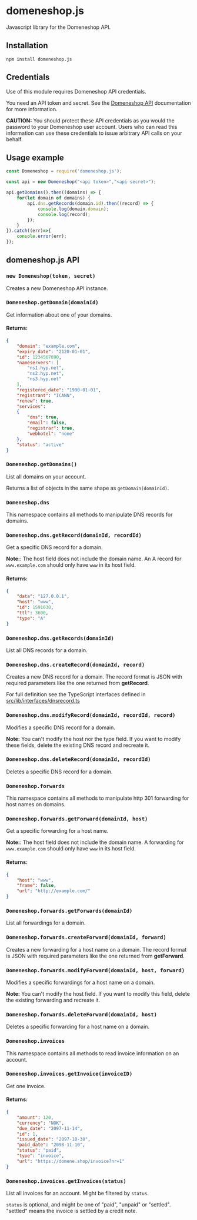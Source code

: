 # domeneshop.js

Javascript library for the Domeneshop API.

## Installation

```
npm install domeneshop.js
```

## Credentials

Use of this module requires Domeneshop API credentials.

You need an API token and secret. See the [Domeneshop API](https://api.domeneshop.no/docs/) documentation for more information.

**CAUTION:** You should protect these API credentials as you would the password to your Domeneshop user account. Users who can read this information can use these credentials to issue arbitrary API calls on your behalf. 

## Usage example 

```javascript
const Domeneshop = require('domeneshop.js');

const api = new Domeneshop("<api token>","<api secret>");

api.getDomains().then((domains) => {
    for(let domain of domains) {
        api.dns.getRecords(domain.id).then((record) => {
            console.log(domain.domain);
            console.log(record);
        });
    }
}).catch((err)=>{
    console.error(err);
});
```

## domeneshop.js API

### `new Domeneshop(token, secret)`

Creates a new Domeneshop API instance.

### `Domeneshop.getDomain(domainId)`

Get information about one of your domains.

#### Returns:
```json
{
    "domain": "example.com",
    "expiry_date": "2120-01-01",
    "id": 1234567890,
    "nameservers": [ 
        "ns1.hyp.net", 
        "ns2.hyp.net", 
        "ns3.hyp.net" 
    ],
    "registered_date": "1990-01-01",
    "registrant": "ICANN",
    "renew": true,
    "services":
    { 
        "dns": true, 
        "email": false, 
        "registrar": true, 
        "webhotel": "none"
    },
    "status": "active"
}
```

### `Domeneshop.getDomains()`

List all domains on your account.

Returns a list of objects in the same shape as `getDomain(domainId)`.

### `Domeneshop.dns`

This namespace contains all methods to manipulate DNS records for domains.

### `Domeneshop.dns.getRecord(domainId, recordId)`

Get a specific DNS record for a domain.

**Note:**: The host field does not include the domain name. An A record for `www.example.com` should only have `www` in its host field.

#### Returns:
```json
{
    "data": "127.0.0.1",
    "host": "www",
    "id": 1591030,
    "ttl": 3600,
    "type": "A"
}
```

### `Domeneshop.dns.getRecords(domainId)`

List all DNS records for a domain.

### `Domeneshop.dns.createRecord(domainId, record)`

Creates a new DNS record for a domain. The record format is JSON with required parameters like the one returned from **getRecord**.

For full definition see the TypeScript interfaces defined in [src/lib/interfaces/dnsrecord.ts](src/lib/interfaces/dnsrecord.ts)

### `Domeneshop.dns.modifyRecord(domainId, recordId, record)`

Modifies a specific DNS record for a domain.

**Note:** You can't modify the host nor the type field. If you want to modify these fields, delete the existing DNS record and recreate it.

### `Domeneshop.dns.deleteRecord(domainId, recordId)`

Deletes a specific DNS record for a domain.


### `Domeneshop.forwards`

This namespace contains all methods to manipulate http 301 forwarding for host names on domains.

### `Domeneshop.forwards.getForward(domainId, host)`

Get a specific forwarding for a host name.

**Note:**: The host field does not include the domain name. A forwarding for `www.example.com` should only have `www` in its host field.

#### Returns:
```json
{
    "host": "www",
    "frame": false,
    "url": "http://example.com/"
}
```

### `Domeneshop.forwards.getForwards(domainId)`

List all forwardings for a domain.

### `Domeneshop.forwards.createForward(domainId, forward)`

Creates a new forwarding for a host name on a domain. The record format is JSON with required parameters like the one returned from **getForward**.

### `Domeneshop.forwards.modifyForward(domainId, host, forward)`

Modifies a specific forwardings for a host name on a domain.

**Note:** You can't modify the host field. If you want to modify this field, delete the existing forwarding and recreate it.

### `Domeneshop.forwards.deleteForward(domainId, host)`

Deletes a specific forwarding for a host name on a domain.


### `Domeneshop.invoices`

This namespace contains all methods to read invoice information on an account.

### `Domeneshop.invoices.getInvoice(invoiceID)`

Get one invoice.

#### Returns:
```json
{
    "amount": 120,
    "currency": "NOK",
    "due_date": "2097-11-14",
    "id": 1,
    "issued_date": "2097-10-30",
    "paid_date": "2098-11-10",
    "status": "paid",
    "type": "invoice",
    "url": "https://domene.shop/invoice?nr=1"
}
```

### `Domeneshop.invoices.getInvoices(status)`

List all invoices for an account. Might be filtered by `status`.

`status` is optional, and might be one of "paid", "unpaid" or "settled". "settled" means the invoice is settled by a credit note.
